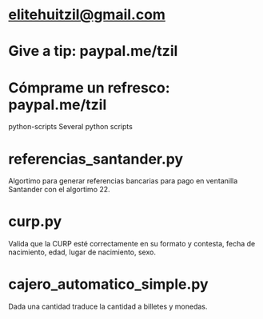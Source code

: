 # elitehuitzil@gmail.com
# Give a tip: paypal.me/tzil
# Cómprame un refresco: paypal.me/tzil

python-scripts
Several python scripts

# referencias_santander.py
  Algortimo para generar referencias bancarias para pago en ventanilla Santander con el algortimo 22.

# curp.py
  Valida que la CURP esté correctamente en su formato y contesta, fecha de nacimiento, edad, lugar de nacimiento, sexo.

# cajero_automatico_simple.py
  Dada una cantidad traduce la cantidad a billetes y monedas.
